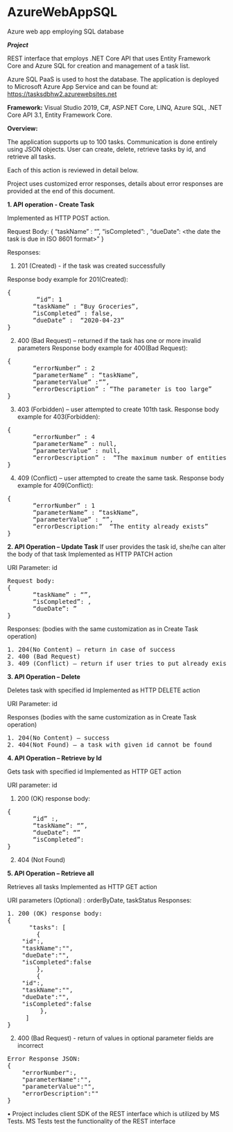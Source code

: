 # AzureWebAppSQL
Azure web app employing SQL database

***Project***

REST interface that employs .NET Core API that uses Entity Framework Core and Azure SQL for creation and management of a task list.

Azure SQL PaaS is used to host the database. The application is deployed to Microsoft Azure App Service and can be found at:
https://tasksdbhw2.azurewebsites.net

**Framework:**
Visual Studio 2019, C#, ASP.NET Core, LINQ, Azure SQL, .NET Core API 3.1, Entity Framework Core.

**Overview:**

The application supports up to 100 tasks. Communication is done entirely using JSON objects.
User can create, delete, retrieve tasks by id, and retrieve all tasks.

Each of this action is reviewed in detail below.

Project uses customized error responses, details about error responses are provided at the end of this document.

**1. API operation - Create Task**

Implemented as HTTP POST action.

Request Body:
{ 
       “taskName” : “<the task name>”,
       “isCompleted”: <true or false>,
       “dueDate”: <the date the task is due in ISO 8601 format>”
}

Responses:
1. 201 (Created) - if the task was created successfully 

Response body example for 201(Created):
<pre>
{ 
        “id”: 1
       “taskName” : “Buy Groceries”,
       “isCompleted” : false,
       “dueDate” :  “2020-04-23”
}
</pre>

2. 400 (Bad Request) – returned if the task has one or more invalid parameters
Response body example for 400(Bad Request):

<pre>
{ 
       “errorNumber” : 2
       “parameterName” : “taskName”,
       “parameterValue” :“<value provided that cause the error>”,
       “errorDescription” : “The parameter is too large”
}
</pre>

3. 403 (Forbidden) – user attempted to create 101th task.
Response body example for 403(Forbidden):
<pre>
{ 
       “errorNumber” : 4
       “parameterName” : null,
       “parameterValue” : null,
       “errorDescription” :  “The maximum number of entities have been created. No further entities can be created at this time”
}
</pre>
4. 409 (Conflict) – user attempted to create the same task.
Response body example for 409(Conflict):
<pre>
{ 
       “errorNumber” : 1
       “parameterName” : “taskName”,
       “parameterValue” : “<value provided that cause the error>”,
       “errorDescription:”  “The entity already exists”
}
</pre>
**2. API Operation – Update Task**
If user provides the task id, she/he can alter the body of that task
Implemented as HTTP PATCH action

URI Parameter: id
<pre>
Request body:
{ 
       “taskName” : “<the task name>”,
       “isCompleted”: <true or false>,
       “dueDate”: <the date the task is due in ISO 8601 format>”
}
</pre>
Responses:
(bodies with the same customization as in Create Task operation) 

<pre>
1. 204(No Content) – return in case of success
2. 400 (Bad Request) 
3. 409 (Conflict) – return if user tries to put already existing task using different id.
</pre>

**3. API Operation – Delete**

Deletes task with specified id 
Implemented as HTTP DELETE action

URI Parameter: id

Responses
(bodies with the same customization as in Create Task operation) 
<pre>
1. 204(No Content) – success
2. 404(Not Found) – a task with given id cannot be found
</pre>
**4. API Operation – Retrieve by Id**

Gets task with specified id
Implemented as HTTP GET action

URI parameter: id

1. 200 (OK) response body:
<pre>
{
       “id” :<numeric id of the task>,
       “taskName”: “<the task name>”,
       “dueDate”: “<the date the task is due in ISO 8601 format>”
       “isCompleted”: <true or false>
}
</pre>
2. 404 (Not Found)

**5. API Operation – Retrieve all**

Retrieves all tasks
Implemented as HTTP GET action

URI parameters (Optional) : orderByDate, taskStatus
Responses:
<pre>
1. 200 (OK) response body:
{ 
      "tasks": [
        {
	"id":<numeric id of task 1>,
	"taskName":"<the name of task 1>",
	"dueDate":"<the date the task is due in ISO 8601 format of task 1>",
	"isCompleted":false
        },
        {
	"id":<numeric id of task 2>,
	"taskName":"<the name of task 2>",
	"dueDate":"<the date the task is due in ISO 8601 format of task 2>",
	"isCompleted":false
         },
     ]
}
</pre>
2. 400 (Bad Request) -  return of values in optional parameter fields are incorrect
<pre>
Error Response JSON:
{
	"errorNumber":<error number>,
	"parameterName":"<name of parameter that caused the error>",
	"parameterValue":"<value of parameter that caused the error>",
	"errorDescription":"<Description of the error intended developer consumption>"
}
</pre>

• Project includes client SDK of the REST interface which is utilized by MS Tests. MS Tests test the functionality of the REST interface
